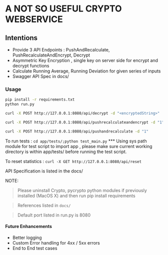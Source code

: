 # A NOT SO USEFUL CRYPTO WEBSERVICE 

## Intentions

- Provide 3 API Endpoints : PushAndRecalculate, PushRecalculateAndEncrypt, Decrypt
- Asymmetric Key Encryption , single key on server side for encrypt and decrypt functions
- Calculate Running Average, Running Deviation for given series of inputs
- Swagger API Spec in docs/

### Usage

```bash
pip install -r requirements.txt
python run.py
```

```bash
curl -X POST http://127.0.0.1:8080/api/decrypt -d "<encryptedString>"

curl -X POST http://127.0.0.1:8080/api/pushrecalculateandencrypt -d "1"

curl -X POST http://127.0.0.1:8080/api/pushandrecalculate -d "1"
```


To run tests :  `cd app/tests/;python test_main.py`
*** Using sys path module for test script to import app , please make sure current working directory is within app/tests/ before running the test script. 

To reset statistics : `curl -X GET http://127.0.0.1:8080/api/reset`

API Specification is listed in the docs/

NOTE:
> Please uninstall Crypto, pycrypto python modules if previously installed (MacOS X) and then run pip install requirements

> References listed in `docs/`

> Default port listed in run.py is 8080 

#### Future Enhancements
- Better logging 
- Custom Error handling for  4xx / 5xx errors
- End to End test cases

